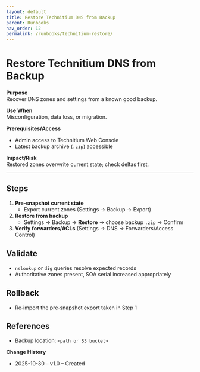 ```yaml
---
layout: default
title: Restore Technitium DNS from Backup
parent: Runbooks
nav_order: 12
permalink: /runbooks/technitium-restore/
---
```


# Restore Technitium DNS from Backup

**Purpose**  
Recover DNS zones and settings from a known good backup.

**Use When**  
Misconfiguration, data loss, or migration.

**Prerequisites/Access**  
- Admin access to Technitium Web Console
- Latest backup archive (`.zip`) accessible

**Impact/Risk**  
Restored zones overwrite current state; check deltas first.

---

## Steps
1. **Pre‑snapshot current state**
   - Export current zones (Settings → Backup → Export)
2. **Restore from backup**
   - Settings → Backup → **Restore** → choose backup `.zip` → Confirm
3. **Verify forwarders/ACLs** (Settings → DNS → Forwarders/Access Control)

## Validate
- `nslookup` or `dig` queries resolve expected records
- Authoritative zones present, SOA serial increased appropriately

## Rollback
- Re‑import the pre‑snapshot export taken in Step 1

## References
- Backup location: `<path or S3 bucket>`

**Change History**  
- 2025-10-30 – v1.0 – Created